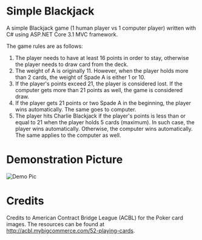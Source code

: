 # Simple Blackjack
A simple Blackjack game (1 human player vs 1 computer player) written with C# using ASP.NET Core 3.1 MVC framework. 

The game rules are as follows:
1. The player needs to have at least 16 points in order to stay, otherwise the player needs to draw card from the deck.
1. The weight of A is originally 11. However, when the player holds more than 2 cards, the weight of Spade A is either 1 or 10.
1. If the player's points exceed 21, the player is considered lost. If the computer gets more than 21 points as well, the game is considered draw.
1. If the player gets 21 points or two Spade A in the beginning, the player wins automatically. The same goes to computer.
1. The player hits Charlie Blackjack if the player's points is less than or equal to 21 when the player holds 5 cards (maximum). In such case, the player wins automatically. Otherwise, the computer wins automatically. The same applies to the computer as well.

# Demonstration Picture
![Demo Pic](../media/images/blackjack_demo_pic.png?raw=true)

# Credits
Credits to American Contract Bridge League (ACBL) for the Poker card images. The resources can be found at http://acbl.mybigcommerce.com/52-playing-cards.

